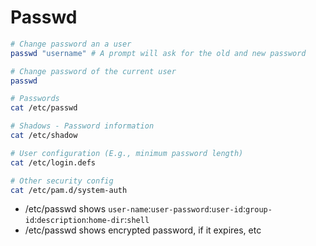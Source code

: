 # Passwd

```sh
# Change password an a user
passwd "username" # A prompt will ask for the old and new password

# Change password of the current user
passwd
```

```sh
# Passwords
cat /etc/passwd

# Shadows - Password information
cat /etc/shadow

# User configuration (E.g., minimum password length)
cat /etc/login.defs

# Other security config
cat /etc/pam.d/system-auth
```

- /etc/passwd shows `user-name`:`user-password`:`user-id`:`group-id`:`description`:`home-dir`:`shell`
- /etc/passwd shows encrypted password, if it expires, etc
